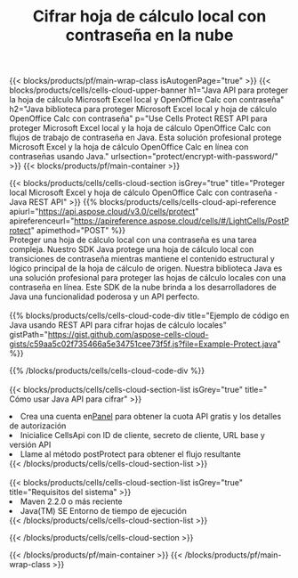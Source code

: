 ﻿---
title:  Cifrar hoja de cálculo local con contraseña en la nube
description:  API y SDK en la nube para proteger Microsoft Excel y OpenOffice Calc. Cifrar hojas de cálculo locales con contraseña por la nube Cells API. SDK admite tipos de lenguajes de desarrollo. Incluyen Android, C#, Go, Java, NodeJS, Perl, PHP, Python, Ruby y Swift.
url: /sv/java/protect/encrypt-with-password/
---
{{< blocks/products/pf/main-wrap-class isAutogenPage="true" >}}
{{< blocks/products/cells/cells-cloud-upper-banner h1="Java API para proteger la hoja de cálculo Microsoft Excel local y OpenOffice Calc con contraseña" h2="Java biblioteca para proteger Microsoft Excel local y hoja de cálculo OpenOffice Calc con contraseña" p="Use Cells Protect REST API para proteger Microsoft Excel local y la hoja de cálculo OpenOffice Calc con flujos de trabajo de contraseña en Java. Esta solución profesional protege Microsoft Excel y la hoja de cálculo OpenOffice Calc en línea con contraseñas usando Java." urlsection="protect/encrypt-with-password/" >}}
{{< blocks/products/pf/main-container >}}

{{< blocks/products/cells/cells-cloud-section isGrey="true" title="Proteger local Microsoft Excel y hoja de cálculo OpenOffice Calc con contraseña - Java REST API" >}}
{{% blocks/products/cells/cells-cloud-api-reference apiurl="https://api.aspose.cloud/v3.0/cells/protect" apireferenceurl="https://apireference.aspose.cloud/cells/#/LightCells/PostProtect" apimethod="POST" %}}
<br/>
Proteger una hoja de cálculo local con una contraseña es una tarea compleja. Nuestro SDK Java protege una hoja de cálculo local con transiciones de contraseña mientras mantiene el contenido estructural y lógico principal de la hoja de cálculo de origen. Nuestra biblioteca Java es una solución profesional para proteger las hojas de cálculo locales con una contraseña en línea. Este SDK de la nube brinda a los desarrolladores de Java una funcionalidad poderosa y un API perfecto.
<br/>
<br/>
{{% blocks/products/cells/cells-cloud-code-div title="Ejemplo de código en Java usando REST API para cifrar hojas de cálculo locales" gistPath="https://gist.github.com/aspose-cells-cloud-gists/c59aa5c02f735466a5e34751cee73f5f.js?file=Example-Protect.java" %}}
  
{{% /blocks/products/cells/cells-cloud-code-div %}}
<br/>
<br/>
{{< blocks/products/cells/cells-cloud-section-list isGrey="true" title=" Cómo usar Java API para cifrar" >}}
<li> Crea una cuenta en<a href="https://dashboard.aspose.cloud/">Panel</a> para obtener la cuota API gratis y los detalles de autorización</li>
<li>Inicialice CellsApi con ID de cliente, secreto de cliente, URL base y versión API</li>
<li>Llame al método postProtect para obtener el flujo resultante</li>
{{< /blocks/products/cells/cells-cloud-section-list >}}
<br/>
<br/>
{{< blocks/products/cells/cells-cloud-section-list isGrey="true" title="Requisitos del sistema" >}}
<li>Maven 2.2.0 o más reciente</li>
<li>Java(TM) SE Entorno de tiempo de ejecución</li>
{{< /blocks/products/cells/cells-cloud-section-list >}}

{{< /blocks/products/cells/cells-cloud-section >}}

{{< /blocks/products/pf/main-container >}}
{{< /blocks/products/pf/main-wrap-class >}}
